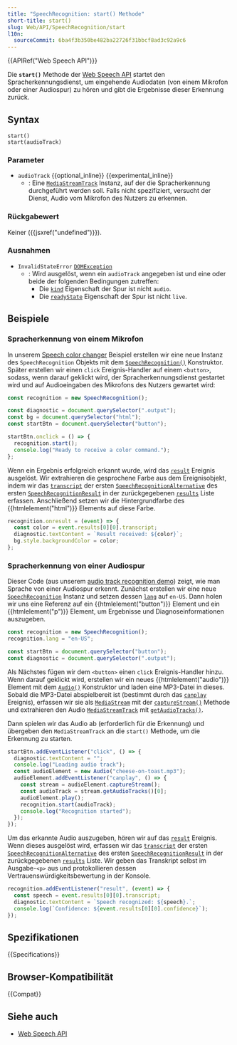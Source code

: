 ```yaml
---
title: "SpeechRecognition: start() Methode"
short-title: start()
slug: Web/API/SpeechRecognition/start
l10n:
  sourceCommit: 6ba4f3b350be482ba22726f31bbcf8ad3c92a9c6
---
```


{{APIRef("Web Speech API")}}

Die **`start()`** Methode der [Web Speech API](/de/docs/Web/API/Web_Speech_API) startet den Spracherkennungsdienst, um eingehende Audiodaten (von einem Mikrofon oder einer Audiospur) zu hören und gibt die Ergebnisse dieser Erkennung zurück.

## Syntax

```js-nolint
start()
start(audioTrack)
```

### Parameter

- `audioTrack` {{optional_inline}} {{experimental_inline}}
  - : Eine [`MediaStreamTrack`](/de/docs/Web/API/MediaStreamTrack) Instanz, auf der die Spracherkennung durchgeführt werden soll. Falls nicht spezifiziert, versucht der Dienst, Audio vom Mikrofon des Nutzers zu erkennen.

### Rückgabewert

Keiner ({{jsxref("undefined")}}).

### Ausnahmen

- `InvalidStateError` [`DOMException`](/de/docs/Web/API/DOMException)
  - : Wird ausgelöst, wenn ein `audioTrack` angegeben ist und eine oder beide der folgenden Bedingungen zutreffen:
    - Die [`kind`](/de/docs/Web/API/MediaStreamTrack/kind) Eigenschaft der Spur ist nicht `audio`.
    - Die [`readyState`](/de/docs/Web/API/MediaStreamTrack/readyState) Eigenschaft der Spur ist nicht `live`.

## Beispiele

### Spracherkennung von einem Mikrofon

In unserem [Speech color changer](https://mdn.github.io/dom-examples/web-speech-api/speech-color-changer/) Beispiel erstellen wir eine neue Instanz des `SpeechRecognition` Objekts mit dem [`SpeechRecognition()`](/de/docs/Web/API/SpeechRecognition/SpeechRecognition) Konstruktor. Später erstellen wir einen `click` Ereignis-Handler auf einem `<button>`, sodass, wenn darauf geklickt wird, der Spracherkennungsdienst gestartet wird und auf Audioeingaben des Mikrofons des Nutzers gewartet wird:

```js
const recognition = new SpeechRecognition();

const diagnostic = document.querySelector(".output");
const bg = document.querySelector("html");
const startBtn = document.querySelector("button");

startBtn.onclick = () => {
  recognition.start();
  console.log("Ready to receive a color command.");
};
```

Wenn ein Ergebnis erfolgreich erkannt wurde, wird das [`result`](/de/docs/Web/API/SpeechRecognition/result_event) Ereignis ausgelöst. Wir extrahieren die gesprochene Farbe aus dem Ereignisobjekt, indem wir das [`transcript`](/de/docs/Web/API/SpeechRecognitionAlternative/transcript) der ersten [`SpeechRecognitionAlternative`](/de/docs/Web/API/SpeechRecognitionAlternative) des ersten [`SpeechRecognitionResult`](/de/docs/Web/API/SpeechRecognitionResult) in der zurückgegebenen [`results`](/de/docs/Web/API/SpeechRecognitionEvent/results) Liste erfassen. Anschließend setzen wir die Hintergrundfarbe des {{htmlelement("html")}} Elements auf diese Farbe.

```js
recognition.onresult = (event) => {
  const color = event.results[0][0].transcript;
  diagnostic.textContent = `Result received: ${color}`;
  bg.style.backgroundColor = color;
};
```

### Spracherkennung von einer Audiospur

Dieser Code (aus unserem [audio track recognition demo](https://mdn.github.io/dom-examples/web-speech-api/audio-track-recognition/)) zeigt, wie man Sprache von einer Audiospur erkennt. Zunächst erstellen wir eine neue [`SpeechRecognition`](/de/docs/Web/API/SpeechRecognition) Instanz und setzen dessen [`lang`](/de/docs/Web/API/SpeechRecognition/lang) auf `en-US`. Dann holen wir uns eine Referenz auf ein {{htmlelement("button")}} Element und ein {{htmlelement("p")}} Element, um Ergebnisse und Diagnoseinformationen auszugeben.

```js
const recognition = new SpeechRecognition();
recognition.lang = "en-US";

const startBtn = document.querySelector("button");
const diagnostic = document.querySelector(".output");
```

Als Nächstes fügen wir dem `<button>` einen `click` Ereignis-Handler hinzu. Wenn darauf geklickt wird, erstellen wir ein neues {{htmlelement("audio")}} Element mit dem [`Audio()`](/de/docs/Web/API/HTMLAudioElement/Audio) Konstruktor und laden eine MP3-Datei in dieses. Sobald die MP3-Datei abspielbereit ist (bestimmt durch das [`canplay`](/de/docs/Web/API/HTMLMediaElement/canplay_event) Ereignis), erfassen wir sie als [`MediaStream`](/de/docs/Web/API/MediaStream) mit der [`captureStream()`](/de/docs/Web/API/HTMLMediaElement/captureStream) Methode und extrahieren den Audio [`MediaStreamTrack`](/de/docs/Web/API/MediaStreamTrack) mit [`getAudioTracks()`](/de/docs/Web/API/MediaStream/getAudioTracks).

Dann spielen wir das Audio ab (erforderlich für die Erkennung) und übergeben den `MediaStreamTrack` an die `start()` Methode, um die Erkennung zu starten.

```js
startBtn.addEventListener("click", () => {
  diagnostic.textContent = "";
  console.log("Loading audio track");
  const audioElement = new Audio("cheese-on-toast.mp3");
  audioElement.addEventListener("canplay", () => {
    const stream = audioElement.captureStream();
    const audioTrack = stream.getAudioTracks()[0];
    audioElement.play();
    recognition.start(audioTrack);
    console.log("Recognition started");
  });
});
```

Um das erkannte Audio auszugeben, hören wir auf das [`result`](/de/docs/Web/API/SpeechRecognition/result_event) Ereignis. Wenn dieses ausgelöst wird, erfassen wir das [`transcript`](/de/docs/Web/API/SpeechRecognitionAlternative/transcript) der ersten [`SpeechRecognitionAlternative`](/de/docs/Web/API/SpeechRecognitionAlternative) des ersten [`SpeechRecognitionResult`](/de/docs/Web/API/SpeechRecognitionResult) in der zurückgegebenen [`results`](/de/docs/Web/API/SpeechRecognitionEvent/results) Liste. Wir geben das Transkript selbst im Ausgabe-`<p>` aus und protokollieren dessen Vertrauenswürdigkeitsbewertung in der Konsole.

```js
recognition.addEventListener("result", (event) => {
  const speech = event.results[0][0].transcript;
  diagnostic.textContent = `Speech recognized: ${speech}.`;
  console.log(`Confidence: ${event.results[0][0].confidence}`);
});
```

## Spezifikationen

{{Specifications}}

## Browser-Kompatibilität

{{Compat}}

## Siehe auch

- [Web Speech API](/de/docs/Web/API/Web_Speech_API)
